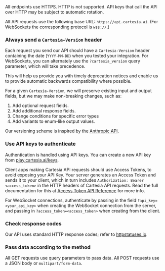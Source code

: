 <Warning>
  All endpoints use HTTPS. HTTP is not supported. API keys that call the API
  over HTTP may be subject to automatic rotation.
</Warning>

All API requests use the following base URL: `https://api.cartesia.ai`. (For WebSockets the corresponding protocol is `wss://`.)

### Always send a `Cartesia-Version` header

Each request you send our API should have a `Cartesia-Version` header containing the date (`YYYY-MM-DD`) when you tested your integration. For WebSockets, you can alternately use the `?cartesia_version` query parameter, which will take precedence.

This will help us provide you with timely deprecation notices and enable us to provide automatic backwards compatibility where possible.

For a given `Cartesia-Version`, we will preserve existing input and output fields, but we may make non-breaking changes, such as:

1. Add optional request fields.
2. Add additional response fields.
3. Change conditions for specific error types
4. Add variants to enum-like output values.

Our versioning scheme is inspired by the [Anthropic API](https://docs.anthropic.com/en/api/versioning).

### Use API keys to authenticate

Authentication is handled using API keys. You can create a new API key from [play.cartesia.ai/keys](https://play.cartesia.ai/keys).

Client apps making Cartesia API requests should use Access Tokens, to avoid exposing your API Key. Your server generates an Access Token and sends it to your client, which in turn includes `Authorization: Bearer <access_token>` in the HTTP headers of Cartesia API requests.
Read the full documentation for this at [Access Token API Reference](/api-reference/auth/access-token) for more info.

For WebSocket connections, authenticate by passing in the field `?api_key=<your_api_key>` when creating the WebSocket connection from the server, and passing in `?access_token=<access_token>` when creating from the client.

### Check response codes

Our API uses standard HTTP response codes; refer to [httpstatuses.io](https://httpstatuses.io).

### Pass data according to the method

All GET requests use query parameters to pass data. All POST requests use a JSON body or `multipart/form-data`.
